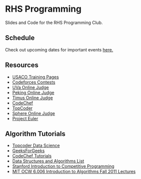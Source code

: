 # RHS Programming
Slides and Code for the RHS Programming Club.

## Schedule
Check out upcoming dates for important events [here.](https://www.google.com/calendar/embed?src=osgra6d2242frsu5o5g0sthr90%40group.calendar.google.com&ctz=America/Chicago)

## Resources
* [USACO Training Pages](http://train.usaco.org/usacogate)
* [Codeforces Contests](http://codeforces.com/contests)
* [UVa Online Judge](https://uva.onlinejudge.org/)
* [Peking Online Judge](http://poj.org/)
* [Timus Online Judge](http://acm.timus.ru/?locale=en)
* [CodeChef](https://www.codechef.com/)
* [TopCoder](https://arena.topcoder.com/)
* [Sphere Online Judge](http://www.spoj.com/)
* [Project Euler](https://projecteuler.net/)

## Algorithm Tutorials
* [Topcoder Data Science](https://www.topcoder.com/community/data-science/data-science-tutorials/)
* [GeeksForGeeks](http://www.geeksforgeeks.org/)
* [CodeChef Tutorials](https://www.codechef.com/wiki/tutorials)
* [Data Structures and Algorithms List](https://discuss.codechef.com/questions/48877/data-structures-and-algorithms)
* [Stanford Introduction to Competitive Programming](http://web.stanford.edu/class/cs97si/)
* [MIT OCW 6.006 Introduction to Algorithms Fall 2011 Lectures](http://ocw.mit.edu/courses/electrical-engineering-and-computer-science/6-006-introduction-to-algorithms-fall-2011/lecture-videos/)
